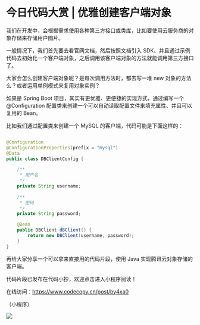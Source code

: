 # 今日代码大赏 | 优雅创建客户端对象

我们在开发中，会根据需求使用各种第三方接口或类库，比如要使用云服务商的对象存储来存储用户图片。

一般情况下，我们首先要去看官网文档，然后按照文档引入 SDK、并且通过示例代码去初始化一个客户端对象，之后调用该客户端对象的方法就能调用第三方接口了。

大家会怎么创建客户端对象呢？是每次调用方法时，都去写一堆 new 对象的方法么？或者运用单例模式来复用对象实例？

如果是 Spring Boot 项目，其实有更优雅、更便捷的实现方式，通过编写一个 @Configuration 配置类来创建一个可以自动读取配置文件来填充属性、并且可以复用的 Bean。

比如我们通过配置类来创建一个 MySQL 的客户端，代码可能是下面这样的：

```java

@Configuration
@ConfigurationProperties(prefix = "mysql")
@Data
public class DBClientConfig {

    /**
     * 用户名
     */
    private String username;
  
    /**
     * 密码
     */
    private String password;

    @Bean
    public DBClient dBClient() {
        return new DBClient(username, password);
    }
}
```



再给大家分享一个可以拿来直接用的代码片段，使用 Java 实现腾讯云对象存储的客户端。

代码片段已发布在代码小抄，欢迎点击进入小程序阅读！

在线访问：https://www.codecopy.cn/post/by4xa0

（小程序）

![](https://pic.yupi.icu/1/WX20240309-220207@2x.png)

